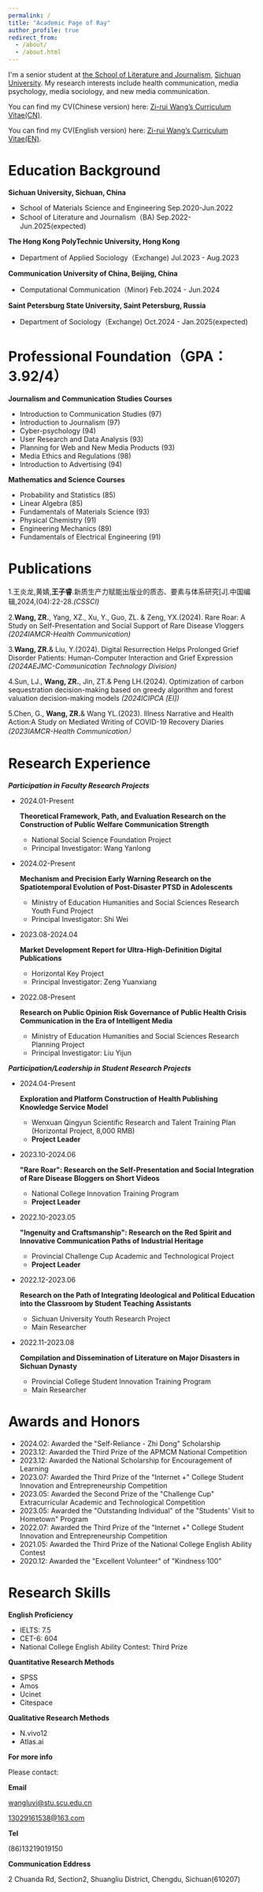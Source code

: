 ```yaml
---
permalink: /
title: "Academic Page of Ray"
author_profile: true
redirect_from: 
  - /about/
  - /about.html
---
```


I'm a senior student at [the School of Literature and Journalism](https://lj.scu.edu.cn), [Sichuan University](https://www.scu.edu.cn). My research interests include health communication, media psychology, media sociology, and new media communication.

You can find my CV(Chinese version) here: [Zi-rui Wang’s Curriculum Vitae(CN)](../assets/Zirui-Wang's_CV(CN).pdf).

You can find my CV(English version) here: [Zi-rui Wang’s Curriculum Vitae(EN)](../assets/Zirui-Wang's_CV(EN).pdf).

Education Background
======
**Sichuan University, Sichuan, China**
* School of Materials Science and Engineering     Sep.2020-Jun.2022
* School of Literature and Journalism（BA)     Sep.2022-Jun.2025(expected)

**The Hong Kong PolyTechnic University, Hong Kong**
* Department of Applied Sociology（Exchange)     Jul.2023 - Aug.2023

**Communication University of China, Beijing, China**
* Computational Communication（Minor)     Feb.2024 - Jun.2024
  
**Saint Petersburg State University, Saint Petersburg, Russia**
* Department of Sociology（Exchange)     Oct.2024 - Jan.2025(expected)

Professional Foundation（GPA：3.92/4）
======
**Journalism and Communication Studies Courses**
* Introduction to Communication Studies (97)
* Introduction to Journalism (97)
* Cyber-psychology (94)
* User Research and Data Analysis (93)
* Planning for Web and New Media Products (93)
* Media Ethics and Regulations (98)
* Introduction to Advertising (94)

**Mathematics and Science Courses**
* Probability and Statistics (85)
* Linear Algebra (85)
* Fundamentals of Materials Science (93)
* Physical Chemistry (91)
* Engineering Mechanics (89)
* Fundamentals of Electrical Engineering (91)

Publications
======
1.王炎龙,黄婧,**王子睿**.新质生产力赋能出版业的质态、要素与体系研究[J].中国编辑,2024,(04):22-28.*(CSSCI)*

2.**Wang, ZR.**, Yang, XZ., Xu, Y., Guo, ZL. & Zeng, YX.(2024). Rare Roar: A Study on Self-Presentation and Social Support of Rare Disease Vloggers *(2024IAMCR-Health Communication)*

3.**Wang, ZR.**& Liu, Y.(2024). Digital Resurrection Helps Prolonged Grief Disorder Patients: Human-Computer Interaction and Grief Expression *(2024AEJMC-Communication Technology Division)*

4.Sun, LJ., **Wang, ZR.**, Jin, ZT.& Peng LH.(2024). Optimization of carbon sequestration decision-making based on greedy algorithm and forest valuation decision-making models *(2024ICIPCA [EI])*   

5.Chen, G., **Wang, ZR.**& Wang YL.(2023). Illness Narrative and Health Action:A Study on Mediated Writing of COVID-19 Recovery Diaries *(2023IAMCR-Health Communication）*   

Research Experience
======
***Participation in Faculty Research Projects***
* 2024.01-Present
  
  **Theoretical Framework, Path, and Evaluation Research on the Construction of Public Welfare Communication Strength**
    * National Social Science Foundation Project
    * Principal Investigator: Wang Yanlong
* 2024.02-Present
  
  **Mechanism and Precision Early Warning Research on the Spatiotemporal Evolution of Post-Disaster PTSD in Adolescents**
    * Ministry of Education Humanities and Social Sciences Research Youth Fund Project
    * Principal Investigator: Shi Wei
* 2023.08-2024.04
  
  **Market Development Report for Ultra-High-Definition Digital Publications**
    * Horizontal Key Project
    * Principal Investigator: Zeng Yuanxiang
* 2022.08-Present
  
  **Research on Public Opinion Risk Governance of Public Health Crisis Communication in the Era of Intelligent Media**
    * Ministry of Education Humanities and Social Sciences Research Planning Project
    * Principal Investigator: Liu Yijun

***Participation/Leadership in Student Research Projects***
* 2024.04-Present
  
  **Exploration and Platform Construction of Health Publishing Knowledge Service Model**
    * Wenxuan Qingyun Scientific Research and Talent Training Plan (Horizontal Project, 8,000 RMB)
    * **Project Leader**
* 2023.10-2024.06
  
  **"Rare Roar": Research on the Self-Presentation and Social Integration of Rare Disease Bloggers on Short Videos**
    * National College Innovation Training Program
    * **Project Leader**
* 2022.10-2023.05
  
  **"Ingenuity and Craftsmanship": Research on the Red Spirit and Innovative Communication Paths of Industrial Heritage**
    * Provincial Challenge Cup Academic and Technological Project
    * **Project Leader**
* 2022.12-2023.06
  
  **Research on the Path of Integrating Ideological and Political Education into the Classroom by Student Teaching Assistants**
    * Sichuan University Youth Research Project
    * Main Researcher
* 2022.11-2023.08
  
  **Compilation and Dissemination of Literature on Major Disasters in Sichuan Dynasty**
    * Provincial College Student Innovation Training Program
    * Main Researcher

Awards and Honors
======
* 2024.02: Awarded the "Self-Reliance - Zhi Dong" Scholarship
* 2023.12: Awarded the Third Prize of the APMCM National Competition
* 2023.12: Awarded the National Scholarship for Encouragement of Learning
* 2023.07: Awarded the Third Prize of the "Internet +" College Student Innovation and Entrepreneurship Competition
* 2023.05: Awarded the Second Prize of the "Challenge Cup" Extracurricular Academic and Technological Competition
* 2023.05: Awarded the "Outstanding Individual" of the "Students' Visit to Hometown" Program
* 2022.07: Awarded the Third Prize of the "Internet +" College Student Innovation and Entrepreneurship Competition
* 2021.05: Awarded the Third Prize of the National College English Ability Contest
* 2020.12: Awarded the "Excellent Volunteer" of "Kindness·100"

Research Skills
======
**English Proficiency**
* IELTS: 7.5
* CET-6: 604
* National College English Ability Contest: Third Prize
  
**Quantitative Research Methods**
* SPSS
* Amos
* Ucinet
* Citespace
  
**Qualitative Research Methods**
* N.vivo12
* Atlas.ai


**For more info**

Please contact:

**Email**

  [wangluvi@stu.scu.edu.cn](wangluvi@stu.scu.edu.cn)
  
  [13029161538@163.com](wangluvi@stu.scu.edu.cn)
  
**Tel**

  (86)13219019150
  
**Communication Eddress**

  2 Chuanda Rd, Section2, Shuangliu District, Chengdu, Sichuan(610207)
